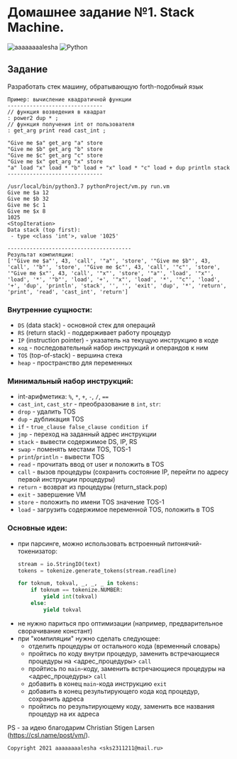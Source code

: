 # Домашнее задание №1. Stack Machine.

<img alt="aaaaaaaalesha" src="https://img.shields.io/badge/aaaaaaaalesha-2CA5E0?style=for-the-badge&logo=telegram&logoColor=white"/>
<img alt="Python" src="https://img.shields.io/badge/python%20-%2314354C.svg?&style=for-the-badge&logo=python&logoColor=white"/>

## Задание
Разработать стек машину, обратывающую forth-подобный язык  
```
Пример: вычисление квадратичной функции  
------------------------------
// функция возведения в квадрат
: power2 dup * ;
// функция получения int от пользователя
: get_arg print read cast_int ;

"Give me $a" get_arg "a" store
"Give me $b" get_arg "b" store
"Give me $c" get_arg "c" store
"Give me $x" get_arg "x" store
"a" load "x" load * "b" load + "x" load * "c" load + dup println stack
------------------------------

/usr/local/bin/python3.7 pythonProject/vm.py run.vm
Give me $a 12
Give me $b 32
Give me $c 1
Give me $x 8
1025
<StopIteration>
Data stack (top first):
 - type <class 'int'>, value '1025'

---------------------------------------
Результат компиляции:
['"Give me $a"', 43, 'call', '"a"', 'store', '"Give me $b"', 43, 'call', '"b"', 'store', '"Give me $c"', 43, 'call', '"c"', 'store', '"Give me $x"', 43, 'call', '"x"', 'store', '"a"', 'load', '"x"', 'load', '*', '"b"', 'load', '+', '"x"', 'load', '*', '"c"', 'load', '+', 'dup', 'println', 'stack', '', '', 'exit', 'dup', '*', 'return', 'print', 'read', 'cast_int', 'return']

```
### Внутренние сущности:  
* `DS` (data stack) - основной стек для операций
* `RS` (return stack) - поддерживает работу процедур
* `IP` (instruction pointer) - указатель на текущую инструкцию в коде
* `код` - последовательный набор инструкций и операндов к ним
* `TOS` (top-of-stack) - вершина стека
* `heap` - пространство для переменных

### Минимальный набор инструкций:  
* int-арифметика: `%`, `*`, `+`, `-`, `/`, `==`
* `cast_int`, `cast_str` - преобразование в `int`, `str`: 
* `drop` - удалить TOS
* `dup` - дубликация TOS
* `if` - `true_clause false_clause condition if`
* `jmp` - переход на заданный адрес инструкции
* `stack` - вывести содержимое DS, IP, RS
* `swap` - поменять местами TOS, TOS-1
* `print`/`println` - вывести TOS
* `read` - прочитать ввод от user и положить в TOS
* `call` - вызов процедуры (сохранить состояние IP, перейти по адресу первой инструкции процедуры)
* `return` - возврат из процедуры (return_stack.pop)
* `exit` - завершение VM
* `store` - положить по имени TOS значение TOS-1
* `load` - загрузить содержимое переменной TOS, положить в TOS

### Основные идеи:  
* при парсинге, можно использовать встроенный питонячий-токенизатор: 
  ```python
  stream = io.StringIO(text)
  tokens = tokenize.generate_tokens(stream.readline)

  for toknum, tokval, _, _, _ in tokens:
      if toknum == tokenize.NUMBER:
          yield int(tokval)
      else:
          yield tokval
  ``` 
* не нужно париться про оптимизации (например, предварительное сворачивание констант)
* при "компиляции" нужно сделать следующее:  
  * отделить процедуры от остального кода (временный словарь)
  * пройтись по коду внутри процедур, заменить встречающиеся процедуры на <адрес_процедуры> `call`
  * пройтись по `main`-коду, заменить встречающиеся процедуры на <адрес_процедуры> `call`
  * добавить в конец `main`-кода инструкцию `exit`
  * добавить в конец результирующего кода код процедур, сохранить адреса
  * пройтись по результирующему коду, заменить все названия процедур на их адреса

PS - за идею благодарим Christian Stigen Larsen (https://csl.name/post/vm/).

`Copyright 2021 aaaaaaaalesha <sks2311211@mail.ru>`
